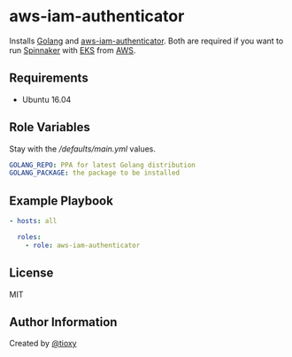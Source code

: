 aws-iam-authenticator
=========

Installs [Golang](https://github.com/golang/go) and [aws-iam-authenticator](https://github.com/kubernetes-sigs/aws-iam-authenticator).
Both are required if you want to run [Spinnaker](https://www.spinnaker.io/) with [EKS](https://docs.aws.amazon.com/eks/latest/userguide/what-is-eks.html) from [AWS](https://aws.amazon.com/).

Requirements
------------

- Ubuntu 16.04

Role Variables
--------------

Stay with the */defaults/main.yml* values.
```yaml
GOLANG_REPO: PPA for latest Golang distribution
GOLANG_PACKAGE: the package to be installed
```

Example Playbook
----------------

```yaml
- hosts: all

  roles:
    - role: aws-iam-authenticator
```

License
-------

MIT

Author Information
------------------

Created by [@tioxy](https://github.com/tioxy)
